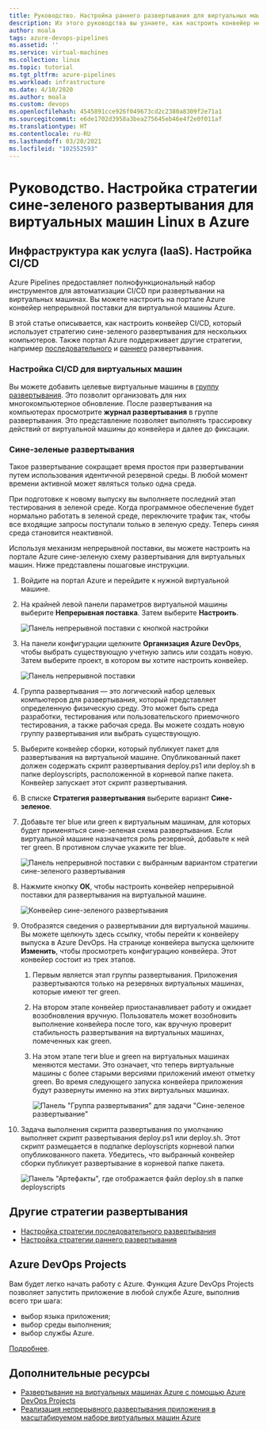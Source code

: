 ```yaml
---
title: Руководство. Настройка раннего развертывания для виртуальных машины Linux в Azure
description: Из этого руководства вы узнаете, как настроить конвейер непрерывного развертывания (CD). Этот конвейер обновляет группу виртуальных машин Linux в Azure с использованием стратегии сине-зеленого развертывания.
author: moala
tags: azure-devops-pipelines
ms.assetid: ''
ms.service: virtual-machines
ms.collection: linux
ms.topic: tutorial
ms.tgt_pltfrm: azure-pipelines
ms.workload: infrastructure
ms.date: 4/10/2020
ms.author: moala
ms.custom: devops
ms.openlocfilehash: 4545891cce926f049673cd2c2380a8309f2e71a1
ms.sourcegitcommit: e6de1702d3958a3bea275645eb46e4f2e0f011af
ms.translationtype: HT
ms.contentlocale: ru-RU
ms.lasthandoff: 03/20/2021
ms.locfileid: "102552593"
---
```

# <a name="tutorial---configure-the-blue-green-deployment-strategy-for-azure-linux-virtual-machines"></a>Руководство. Настройка стратегии сине-зеленого развертывания для виртуальных машин Linux в Azure

## <a name="infrastructure-as-a-service-iaas---configure-cicd"></a>Инфраструктура как услуга (IaaS). Настройка CI/CD

Azure Pipelines предоставляет полнофункциональный набор инструментов для автоматизации CI/CD при развертывании на виртуальных машинах. Вы можете настроить на портале Azure конвейер непрерывной поставки для виртуальной машины Azure.

В этой статье описывается, как настроить конвейер CI/CD, который использует стратегию сине-зеленого развертывания для нескольких компьютеров. Также портал Azure поддерживает другие стратегии, например [последовательного](./tutorial-devops-azure-pipelines-classic.md) и [раннего](./tutorial-azure-devops-canary-strategy.md) развертывания.

### <a name="configure-cicd-on-virtual-machines"></a>Настройка CI/CD для виртуальных машин

Вы можете добавить целевые виртуальные машины в [группу развертывания](/azure/devops/pipelines/release/deployment-groups). Это позволит организовать для них многокомпьютерное обновление. После развертывания на компьютерах просмотрите **журнал развертывания** в группе развертывания. Это представление позволяет выполнять трассировку действий от виртуальной машины до конвейера и далее до фиксации.

### <a name="blue-green-deployments"></a>Сине-зеленые развертывания

Такое развертывание сокращает время простоя при развертывании путем использования идентичной резервной среды. В любой момент времени активной может являться только одна среда.

При подготовке к новому выпуску вы выполняете последний этап тестирования в зеленой среде. Когда программное обеспечение будет нормально работать в зеленой среде, переключите трафик так, чтобы все входящие запросы поступали только в зеленую среду. Теперь синяя среда становится неактивной.

Используя механизм непрерывной поставки, вы можете настроить на портале Azure сине-зеленую схему развертывания для виртуальных машин. Ниже представлены пошаговые инструкции.

1. Войдите на портал Azure и перейдите к нужной виртуальной машине.
1. На крайней левой панели параметров виртуальной машины выберите **Непрерывная поставка**. Затем выберите **Настроить**.

   ![Панель непрерывной поставки с кнопкой настройки](media/tutorial-devops-azure-pipelines-classic/azure-devops-configure.png)

1. На панели конфигурации щелкните **Организация Azure DevOps**, чтобы выбрать существующую учетную запись или создать новую. Затем выберите проект, в котором вы хотите настроить конвейер.  

   ![Панель непрерывной поставки](media/tutorial-devops-azure-pipelines-classic/azure-devops-rolling.png)

1. Группа развертывания — это логический набор целевых компьютеров для развертывания, который представляет определенную физическую среду. Это может быть среда разработки, тестирования или пользовательского приемочного тестирования, а также рабочая среда. Вы можете создать новую группу развертывания или выбрать существующую.
1. Выберите конвейер сборки, который публикует пакет для развертывания на виртуальной машине. Опубликованный пакет должен содержать скрипт развертывания deploy.ps1 или deploy.sh в папке deployscripts, расположенной в корневой папке пакета. Конвейер запускает этот скрипт развертывания.
1. В списке **Стратегия развертывания** выберите вариант **Сине-зеленое**.
1. Добавьте тег blue или green к виртуальным машинам, для которых будет применяться сине-зеленая схема развертывания. Если виртуальной машине назначается роль резервной, добавьте к ней тег green. В противном случае укажите тег blue.

   ![Панель непрерывной поставки с выбранным вариантом стратегии сине-зеленого развертывания](media/tutorial-devops-azure-pipelines-classic/azure-devops-blue-green-configure.png)

1. Нажмите кнопку **ОК**, чтобы настроить конвейер непрерывной поставки для развертывания на виртуальной машине.

   ![Конвейер сине-зеленого развертывания](media/tutorial-devops-azure-pipelines-classic/azure-devops-blue-green-pipeline.png)

1. Отобразятся сведения о развертывании для виртуальной машины. Вы можете щелкнуть здесь ссылку, чтобы перейти к конвейеру выпуска в Azure DevOps. На странице конвейера выпуска щелкните **Изменить**, чтобы просмотреть конфигурацию конвейера. Этот конвейер состоит из трех этапов.

   1. Первым является этап группы развертывания. Приложения развертываются только на резервных виртуальных машинах, которые имеют тег green.
   1. На втором этапе конвейер приостанавливает работу и ожидает возобновления вручную. Пользователь может возобновить выполнение конвейера после того, как вручную проверит стабильность развертывания на виртуальных машинах, помеченных как green.
   1. На этом этапе теги blue и green на виртуальных машинах меняются местами. Это означает, что теперь виртуальные машины с более старыми версиями приложений имеют отметку green. Во время следующего запуска конвейера приложения будут развернуты именно на этих виртуальных машинах.

      ![Панель "Группа развертывания" для задачи "Сине-зеленое развертывание"](media/tutorial-devops-azure-pipelines-classic/azure-devops-blue-green-tasks.png)

1. Задача выполнения скрипта развертывания по умолчанию выполняет скрипт развертывания deploy.ps1 или deploy.sh. Этот скрипт размещается в подпапке deployscripts корневой папки опубликованного пакета. Убедитесь, что выбранный конвейер сборки публикует развертывание в корневой папке пакета.

   ![Панель "Артефакты", где отображается файл deploy.sh в папке deployscripts](media/tutorial-deployment-strategy/package.png)

## <a name="other-deployment-strategies"></a>Другие стратегии развертывания

- [Настройка стратегии последовательного развертывания](./tutorial-devops-azure-pipelines-classic.md)
- [Настройка стратегии раннего развертывания](./tutorial-azure-devops-canary-strategy.md)

## <a name="azure-devops-projects"></a>Azure DevOps Projects

Вам будет легко начать работу с Azure. Функция Azure DevOps Projects позволяет запустить приложение в любой службе Azure, выполнив всего три шага:

- выбор языка приложения;
- выбор среды выполнения;
- выбор службы Azure.

[Подробнее](https://azure.microsoft.com/features/devops-projects/).

## <a name="additional-resources"></a>Дополнительные ресурсы

- [Развертывание на виртуальных машинах Azure с помощью Azure DevOps Projects](../../devops-project/azure-devops-project-vms.md)
- [Реализация непрерывного развертывания приложения в масштабируемом наборе виртуальных машин Azure](/azure/devops/pipelines/apps/cd/azure/deploy-azure-scaleset)